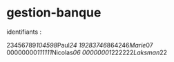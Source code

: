 # gestion-banque

identifiants :

23456789*104598*Paul*24
19283746*864246*Marie*07
00000000*111111*Nicolas*06
00000001*222222*Laksman*22

